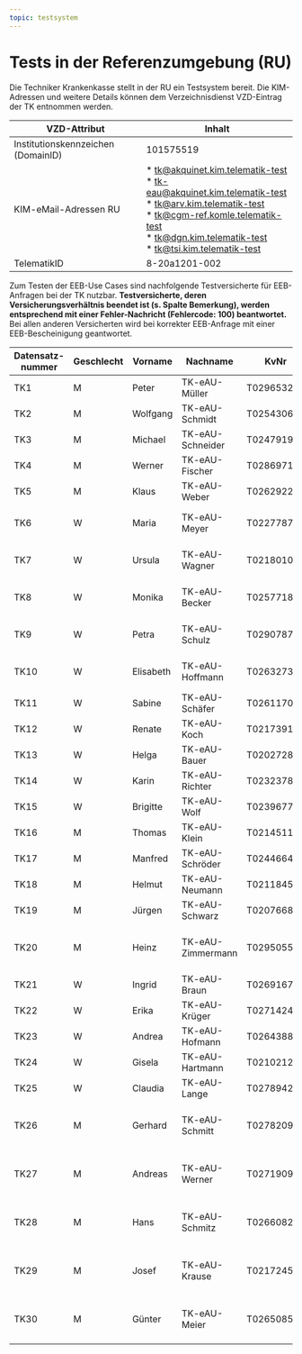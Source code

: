 ```yaml
---
topic: testsystem
---
```

# Tests in der Referenzumgebung (RU)

Die Techniker Krankenkasse stellt in der RU ein Testsystem bereit. Die KIM-Adressen und weitere Details können dem Verzeichnisdienst VZD-Eintrag der TK entnommen werden.

|VZD-Attribut| Inhalt|
|---|---|
|Institutionskennzeichen (DomainID) |101575519|
|KIM-eMail-Adressen RU |* tk@akquinet.kim.telematik-test<br/>* tk-eau@akquinet.kim.telematik-test<br/>* tk@arv.kim.telematik-test<br/>* tk@cgm-ref.komle.telematik-test<br/>* tk@dgn.kim.telematik-test<br/>* tk@tsi.kim.telematik-test|
|TelematikID | 8-20a1201-002|

Zum Testen der EEB-Use Cases sind nachfolgende Testversicherte für EEB-Anfragen bei der TK nutzbar. **Testversicherte, deren Versicherungsverhältnis beendet ist (s. Spalte Bemerkung), werden entsprechend mit einer Fehler-Nachricht (Fehlercode: 100) beantwortet.** Bei allen anderen Versicherten wird bei korrekter EEB-Anfrage mit einer EEB-Bescheinigung geantwortet.

|Datensatz-nummer|Geschlecht|Vorname|Nachname|KvNr|Geburtsdatum|PLZ|Ort|Straße|Hausnummer|Bemerkung|
|---|---|---|---|---|---|---|---|---|---|---|
|TK1|M|Peter|TK-eAU-Müller|T029653290|01.01.1992|40221|Düsseldorf|Speditionstr.|19|
|TK2|M|Wolfgang|TK-eAU-Schmidt|T025430661|04.01.1991|40221|Düsseldorf|Speditionstr.|19|
|TK3|M|Michael|TK-eAU-Schneider|T024791905|26.12.1989|40221|Düsseldorf|Speditionstr.|19|
|TK4|M|Werner|TK-eAU-Fischer|T028697153|12.02.1994|40221|Düsseldorf|Speditionstr.|19|
|TK5|M|Klaus|TK-eAU-Weber|T026292252|12.03.1990|40221|Düsseldorf|Speditionstr.|19|
|TK6|W|Maria|TK-eAU-Meyer|T022778793|02.04.1998|48149|Münster|Kardinal-von-Galen-Ring|65|
|TK7|W|Ursula|TK-eAU-Wagner|T021801083|01.05.1987|48149|Münster|Kardinal-von-Galen-Ring|65|
|TK8|W|Monika|TK-eAU-Becker|T025771854|27.05.1972|48149|Münster|Kardinal-von-Galen-Ring|65|
|TK9|W|Petra|TK-eAU-Schulz|T029078783|01.04.1965|48149|Münster|Kardinal-von-Galen-Ring|65|
|TK10|W|Elisabeth|TK-eAU-Hoffmann|T026327361|24.12.1991|48149|Münster|Kardinal-von-Galen-Ring|65|
|TK11|W|Sabine|TK-eAU-Schäfer|T026117012|17.06.1961|20354|Hamburg|Fontenay|10|
|TK12|W|Renate|TK-eAU-Koch|T021739143|23.10.2000|20354|Hamburg|Fontenay|10|
|TK13|W|Helga|TK-eAU-Bauer|T020272886|14.08.2001|20354|Hamburg|Fontenay|10|
|TK14|W|Karin|TK-eAU-Richter|T023237886|12.07.1995|20354|Hamburg|Fontenay|10|
|TK15|W|Brigitte|TK-eAU-Wolf|T023967718|01.06.1994|20354|Hamburg|Fontenay|10|
|TK16|M|Thomas|TK-eAU-Klein|T021451127|01.02.2003|80805|München|Berliner Str.|85|
|TK17|M|Manfred|TK-eAU-Schröder|T024466476|14.12.1988|80805|München|Berliner Str.|85|
|TK18|M|Helmut|TK-eAU-Neumann|T021184587|12.08.1997|80805|München|Berliner Str.|85|
|TK19|M|Jürgen|TK-eAU-Schwarz|T020766897|11.06.1967|80805|München|Berliner Str.|85|
|TK20|M|Heinz|TK-eAU-Zimmermann|T029505514|02.07.1971|80805|München|Berliner Str.|85|Fehlerfall: Versicherungsverhältnis beendet zum 31.12.2020
|TK21|W|Ingrid|TK-eAU-Braun|T026916765|01.01.1995|10117|Berlin|Unter den Linden|77|
|TK22|W|Erika|TK-eAU-Krüger|T027142433|02.02.1974|10117|Berlin|Unter den Linden|77|
|TK23|W|Andrea|TK-eAU-Hofmann|T026438810|18.11.1990|10117|Berlin|Unter den Linden|77|
|TK24|W|Gisela|TK-eAU-Hartmann|T021021215|22.01.1990|10117|Berlin|Unter den Linden|77|
|TK25|W|Claudia|TK-eAU-Lange|T027894250|12.01.1989|10117|Berlin|Unter den Linden|77|
|TK26|M|Gerhard|TK-eAU-Schmitt|T027820925|08.06.1991|76135|Karlsruhe|Pulverhausstr.|42|Fehlerfall: Versicherungsverhältnis beendet zum 31.03.2021
|TK27|M|Andreas|TK-eAU-Werner|T027190980|31.12.1984|76135|Karlsruhe|Pulverhausstr.|42|Fehlerfall: Versicherungsverhältnis beendet zum 30.04.2021
|TK28|M|Hans|TK-eAU-Schmitz|T026608281|14.01.1983|76135|Karlsruhe|Pulverhausstr.|42|Fehlerfall: Versicherungsverhältnis beendet zum 31.05.2021
|TK29|M|Josef|TK-eAU-Krause|T021724507|28.02.2003|76135|Karlsruhe|Pulverhausstr.|42|Fehlerfall: Versicherungsverhältnis beendet zum 28.02.2021
|TK30|M|Günter|TK-eAU-Meier|T026508594|28.06.1999|76135|Karlsruhe|Pulverhausstr.|42|Fehlerfall: Versicherungsverhältnis beendet zum 01.08.2020|



